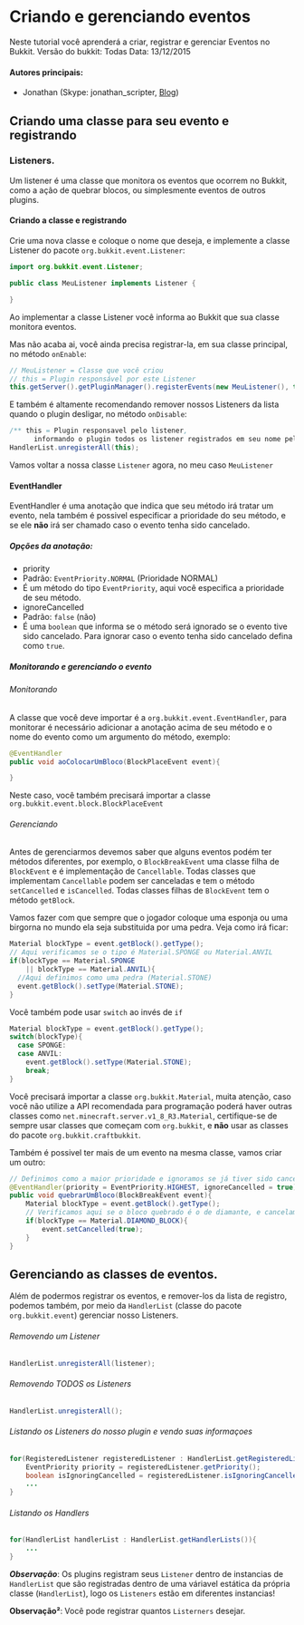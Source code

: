 # Criando e gerenciando eventos
  Neste tutorial você aprenderá a criar, registrar e gerenciar Eventos no Bukkit.
  Versão do bukkit: Todas
  Data: 13/12/2015

#### Autores principais:
* Jonathan (Skype: jonathan_scripter, [Blog](http://www.souumbyte.tk/))

## Criando uma classe para seu evento e registrando

### Listeners.
Um listener é uma classe que monitora os eventos que ocorrem no Bukkit, como a ação de quebrar blocos, ou simplesmente eventos de outros plugins.

#### Criando a classe e registrando
Crie uma nova classe e coloque o nome que deseja, e implemente a classe Listener do pacote `org.bukkit.event.Listener`:
```java
import org.bukkit.event.Listener;

public class MeuListener implements Listener {

}
```
Ao implementar a classe Listener você informa ao Bukkit que sua classe monitora eventos.

Mas não acaba ai, você ainda precisa registrar-la, em sua classe principal, no método `onEnable`:
```java
// MeuListener = Classe que você criou
// this = Plugin responsável por este Listener
this.getServer().getPluginManager().registerEvents(new MeuListener(), this);
```
E também é altamente recomendando remover nossos Listeners da lista quando o plugin desligar, no método `onDisable`:
```java
/** this = Plugin responsavel pelo listener,
      informando o plugin todos os listener registrados em seu nome pelo método registerEvents serão removidos!**/
HandlerList.unregisterAll(this);
```

Vamos voltar a nossa classe `Listener` agora, no meu caso `MeuListener`

#### EventHandler

EventHandler é uma anotação que indica que seu método irá tratar um evento, nela também é possivel especificar a prioridade do seu método, e se ele **não** irá ser chamado caso o evento tenha sido cancelado.

##### Opções da anotação:
* priority
 * Padrão: `EventPriority.NORMAL` (Prioridade NORMAL)
 * É um método do tipo `EventPriority`, aqui você especifica a prioridade de seu método.
* ignoreCancelled
 * Padrão: `false` (não)
 * É uma `boolean` que informa se o método será ignorado se o evento tive sido cancelado. Para ignorar caso o evento tenha sido cancelado defina como `true`.

##### Monitorando e gerenciando o evento
###### Monitorando
A classe que você deve importar é a `org.bukkit.event.EventHandler`, para monitorar é necessário adicionar a anotação acima de seu método e o nome do evento como um argumento do método, exemplo:
```java
@EventHandler
public void aoColocarUmBloco(BlockPlaceEvent event){

}
```
Neste caso, você também precisará importar a classe `org.bukkit.event.block.BlockPlaceEvent`
###### Gerenciando
Antes de gerenciarmos devemos saber que alguns eventos podém ter métodos diferentes, por exemplo, o `BlockBreakEvent` uma classe filha de `BlockEvent` e é implementação de `Cancellable`.
Todas classes que implementam `Cancellable` podem ser canceladas e tem o método `setCancelled` e `isCancelled`.
Todas classes filhas de `BlockEvent` tem o método `getBlock`.

Vamos fazer com que sempre que o jogador coloque uma esponja ou uma birgorna no mundo ela seja substituida por uma pedra. Veja como irá ficar:
```java
Material blockType = event.getBlock().getType();
// Aqui verificamos se o tipo é Material.SPONGE ou Material.ANVIL
if(blockType == Material.SPONGE
    || blockType == Material.ANVIL){
  //Aqui definimos como uma pedra (Material.STONE)
  event.getBlock().setType(Material.STONE);
}
```
Você também pode usar `switch` ao invés de `if`
```java
Material blockType = event.getBlock().getType();
switch(blockType){
  case SPONGE:
  case ANVIL:
    event.getBlock().setType(Material.STONE);
    break;
}
```
Você precisará importar a classe `org.bukkit.Material`, muita atenção, caso você não utilize a API recomendada para programação poderá haver outras classes como `net.minecraft.server.v1_8_R3.Material`, certifique-se de sempre usar classes que começam com `org.bukkit`, e **não** usar as classes do pacote `org.bukkit.craftbukkit`.

Também é possivel ter mais de um evento na mesma classe, vamos criar um outro:

```java
// Definimos como a maior prioridade e ignoramos se já tiver sido cancelado
@EventHandler(priority = EventPriority.HIGHEST, ignoreCancelled = true)
public void quebrarUmBloco(BlockBreakEvent event){
    Material blockType = event.getBlock().getType();
    // Verificamos aqui se o bloco quebrado é o de diamante, e cancelamos o evento caso seja.
    if(blockType == Material.DIAMOND_BLOCK){
        event.setCancelled(true);
    }
}
```

## Gerenciando as classes de eventos.

Além de podermos registrar os eventos, e remover-los da lista de registro, podemos também, por meio da `HandlerList` (classe do pacote `org.bukkit.event`) gerenciar nosso Listeners.

###### Removendo um Listener

```java
HandlerList.unregisterAll(listener);
```

###### Removendo TODOS os Listeners
```java
HandlerList.unregisterAll();
```

###### Listando os Listeners do nosso plugin e vendo suas informaçoes
```java
for(RegisteredListener registeredListener : HandlerList.getRegisteredListeners(this)){
    EventPriority priority = registeredListener.getPriority();
    boolean isIgnoringCancelled = registeredListener.isIgnoringCancelled();
    ...
}
```
###### Listando os Handlers
```java
for(HandlerList handlerList : HandlerList.getHandlerLists()){
    ...
}
```
***Observação***: Os plugins registram seus `Listener` dentro de instancias de `HandlerList` que são registradas dentro de uma váriavel estática da própria classe (`HandlerList`), logo os `Listeners` estão em diferentes instancias!

**Observação²**: Você pode registrar quantos `Listerners` desejar.
